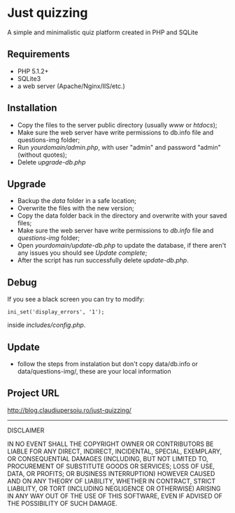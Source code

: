 Just quizzing
===============================================
A simple and minimalistic quiz platform created in PHP and SQLite

Requirements
------------

- PHP 5.1.2+
- SQLite3
- a web server (Apache/Nginx/IIS/etc.)

Installation
------------

- Copy the files to the server public directory (usually *www* or *htdocs*);
- Make sure the web server have write permissions to db.info file and questions-img folder;
- Run *yourdomain/admin.php*, with user "admin" and password "admin" (without quotes);
- Delete *upgrade-db.php*

Upgrade
------

- Backup the *data* folder in a safe location;
- Overwrite the files with the new version;
- Copy the data folder back in the directory and overwrite with your saved files;
- Make sure the web server have write permissions to *db.info* file and *questions-img* folder;
- Open *yourdomain/update-db.php* to update the database, if there aren't any issues you should see *Update complete*;
- After the script has run successfully delete *update-db.php*.

Debug
-----

If you see a black screen you can try to modify:

    ini_set('display_errors', '1');

inside *includes/config.php*.


Update
------

- follow the steps from instalation but don't copy data/db.info or data/questions-img/, these are your local information

Project URL
-----------
http://blog.claudiupersoiu.ro/just-quizzing/

----

DISCLAIMER

 IN NO EVENT SHALL THE COPYRIGHT OWNER OR CONTRIBUTORS BE LIABLE FOR ANY DIRECT, INDIRECT, INCIDENTAL, SPECIAL, EXEMPLARY, OR CONSEQUENTIAL DAMAGES (INCLUDING, BUT NOT LIMITED TO, PROCUREMENT OF SUBSTITUTE GOODS OR SERVICES; LOSS OF USE, DATA, OR PROFITS; OR BUSINESS INTERRUPTION) HOWEVER CAUSED AND ON ANY THEORY OF LIABILITY, WHETHER IN CONTRACT, STRICT LIABILITY, OR TORT (INCLUDING NEGLIGENCE OR OTHERWISE) ARISING IN ANY WAY OUT OF THE USE OF THIS SOFTWARE, EVEN IF ADVISED OF THE POSSIBILITY OF SUCH DAMAGE.
